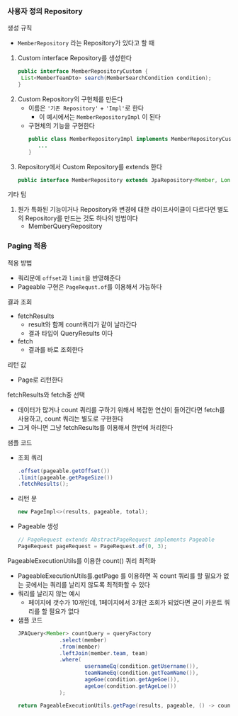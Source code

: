 ### 사용자 정의 Repository
생성 규칙
- `MemberRepository` 라는 Repository가 있다고 할 때 
1. Custom interface Repository를 생성한다
   ~~~java
   public interface MemberRepositoryCustom {
    List<MemberTeamDto> search(MemberSearchCondition condition);
   }
   ~~~
2. Custom Repository의 구현체를 만든다
   - 이름은 `'기존 Repository'` + `'Impl'`로 한다
      - 이 예시에서는 `MemberRepositoryImpl` 이 된다
   - 구현체의 기능을 구현한다
      ~~~java
      public class MemberRepositoryImpl implements MemberRepositoryCustom {      
         ...
      }
      ~~~
3. Repository에서 Custom Repository를 extends 한다
   ~~~java
   public interface MemberRepository extends JpaRepository<Member, Long>, MemberRepositoryCustom {
   ~~~

기타 팁
1. 뭔가 특화된 기능이거나 Repository와 변경에 대한 라이프사이클이 다르다면 별도의 Repository를 만드는 것도 하나의 방법이다
   - MemberQueryRepository

### Paging 적용
적용 방법
- 쿼리문에 `offset`과 `limit`을 반영해준다
- Pageable 구현은 `PageRequst.of`를 이용해서 가능하다

결과 조회
- fetchResults
   - result와 함께 count쿼리가 같이 날라간다
   - 결과 타입이 QueryResults<T> 이다
- fetch
   - 결과를 바로 조회한다

리턴 값
- Page<T>로 리턴한다

fetchResults와 fetch중 선택
- 데이터가 많거나 count 쿼리를 구하기 위해서 복잡한 연산이 들어간다면 fetch를 사용하고, count 쿼리는 별도로 구현한다
- 그게 아니면 그냥 fetchResults를 이용해서 한번에 처리한다

샘플 코드
- 조회 쿼리
   ~~~java
   .offset(pageable.getOffset())
   .limit(pageable.getPageSize())
   .fetchResults();
   ~~~
- 리턴 문
   ~~~java
   new PageImpl<>(results, pageable, total);
   ~~~
- Pageable 생성
   ~~~java
   // PageRequest extends AbstractPageRequest implements Pageable
   PageRequest pageRequest = PageRequest.of(0, 3);
   ~~~

PageableExecutionUtils를 이용한 count() 쿼리 최적화
- PageableExecutionUtils를.getPage 를 이용하면 꼭 count 쿼리를 할 필요가 없는 곳에서는 쿼리를 날리지 않도록 최적화할 수 있다
- 쿼리를 날리지 않는 예시
   - 페이지에 갯수가 10개인데, 1페이지에서 3개만 조회가 되었다면 굳이 카운트 쿼리를 할 필요가 없다
- 샘플 코드
   ~~~java
   JPAQuery<Member> countQuery = queryFactory
                .select(member)
                .from(member)
                .leftJoin(member.team, team)
                .where(
                        usernameEq(condition.getUsername()),
                        teamNameEq(condition.getTeamName()),
                        ageGoe(condition.getAgeGoe()),
                        ageLoe(condition.getAgeLoe())
                );

   return PageableExecutionUtils.getPage(results, pageable, () -> countQuery.fetchCount());
   ~~~